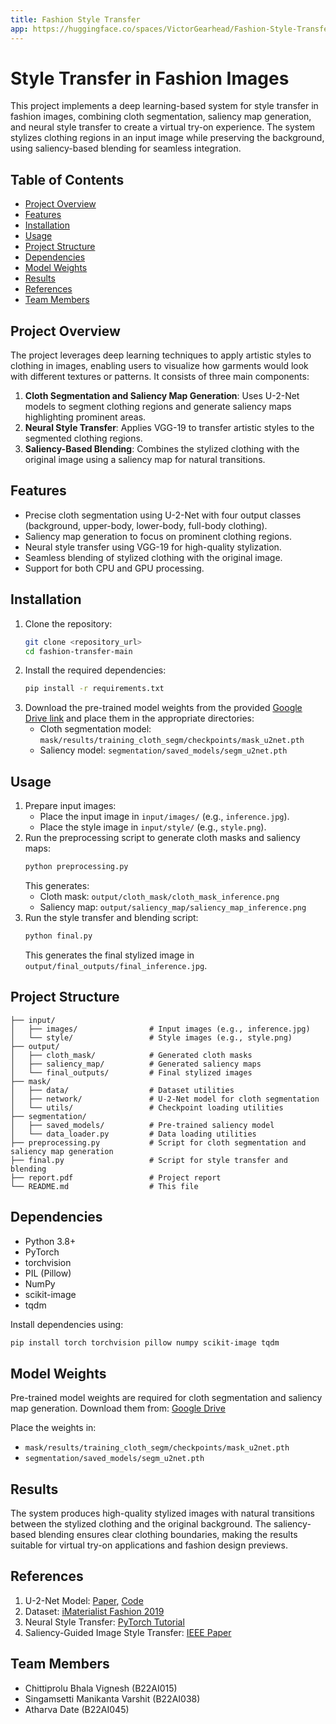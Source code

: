 ```yaml
---
title: Fashion Style Transfer
app: https://huggingface.co/spaces/VictorGearhead/Fashion-Style-Transfer
---
```


# Style Transfer in Fashion Images

This project implements a deep learning-based system for style transfer in fashion images, combining cloth segmentation, saliency map generation, and neural style transfer to create a virtual try-on experience. The system stylizes clothing regions in an input image while preserving the background, using saliency-based blending for seamless integration.

## Table of Contents
- [Project Overview](#project-overview)
- [Features](#features)
- [Installation](#installation)
- [Usage](#usage)
- [Project Structure](#project-structure)
- [Dependencies](#dependencies)
- [Model Weights](#model-weights)
- [Results](#results)
- [References](#references)
- [Team Members](#team-members)

## Project Overview
The project leverages deep learning techniques to apply artistic styles to clothing in images, enabling users to visualize how garments would look with different textures or patterns. It consists of three main components:
1. **Cloth Segmentation and Saliency Map Generation**: Uses U-2-Net models to segment clothing regions and generate saliency maps highlighting prominent areas.
2. **Neural Style Transfer**: Applies VGG-19 to transfer artistic styles to the segmented clothing regions.
3. **Saliency-Based Blending**: Combines the stylized clothing with the original image using a saliency map for natural transitions.

## Features
- Precise cloth segmentation using U-2-Net with four output classes (background, upper-body, lower-body, full-body clothing).
- Saliency map generation to focus on prominent clothing regions.
- Neural style transfer using VGG-19 for high-quality stylization.
- Seamless blending of stylized clothing with the original image.
- Support for both CPU and GPU processing.

## Installation
1. Clone the repository:
   ```bash
   git clone <repository_url>
   cd fashion-transfer-main
   ```
2. Install the required dependencies:
   ```bash
   pip install -r requirements.txt
   ```
3. Download the pre-trained model weights from the provided [Google Drive link](https://drive.google.com/drive/folders/1FswqwdYqUvuS_kFIk-BnBK2nBh2MYrAY?usp=sharing) and place them in the appropriate directories:
   - Cloth segmentation model: `mask/results/training_cloth_segm/checkpoints/mask_u2net.pth`
   - Saliency model: `segmentation/saved_models/segm_u2net.pth`

## Usage
1. Prepare input images:
   - Place the input image in `input/images/` (e.g., `inference.jpg`).
   - Place the style image in `input/style/` (e.g., `style.png`).
2. Run the preprocessing script to generate cloth masks and saliency maps:
   ```bash
   python preprocessing.py
   ```
   This generates:
   - Cloth mask: `output/cloth_mask/cloth_mask_inference.png`
   - Saliency map: `output/saliency_map/saliency_map_inference.png`
3. Run the style transfer and blending script:
   ```bash
   python final.py
   ```
   This generates the final stylized image in `output/final_outputs/final_inference.jpg`.

## Project Structure
```
├── input/
│   ├── images/                # Input images (e.g., inference.jpg)
│   └── style/                 # Style images (e.g., style.png)
├── output/
│   ├── cloth_mask/            # Generated cloth masks
│   ├── saliency_map/          # Generated saliency maps
│   └── final_outputs/         # Final stylized images
├── mask/
│   ├── data/                  # Dataset utilities
│   ├── network/               # U-2-Net model for cloth segmentation
│   └── utils/                 # Checkpoint loading utilities
├── segmentation/
│   ├── saved_models/          # Pre-trained saliency model
│   └── data_loader.py         # Data loading utilities
├── preprocessing.py           # Script for cloth segmentation and saliency map generation
├── final.py                   # Script for style transfer and blending
├── report.pdf                 # Project report
└── README.md                  # This file
```

## Dependencies
- Python 3.8+
- PyTorch
- torchvision
- PIL (Pillow)
- NumPy
- scikit-image
- tqdm

Install dependencies using:
```bash
pip install torch torchvision pillow numpy scikit-image tqdm
```

## Model Weights
Pre-trained model weights are required for cloth segmentation and saliency map generation. Download them from:
[Google Drive](https://drive.google.com/drive/folders/1FswqwdYqUvuS_kFIk-BnBK2nBh2MYrAY?usp=sharing)

Place the weights in:
- `mask/results/training_cloth_segm/checkpoints/mask_u2net.pth`
- `segmentation/saved_models/segm_u2net.pth`

## Results
The system produces high-quality stylized images with natural transitions between the stylized clothing and the original background. The saliency-based blending ensures clear clothing boundaries, making the results suitable for virtual try-on applications and fashion design previews.

## References
1. U-2-Net Model: [Paper](https://arxiv.org/abs/2005.09007), [Code](https://github.com/xuebinqin/U-2-Net)
2. Dataset: [iMaterialist Fashion 2019](https://www.kaggle.com/c/imaterialist-fashion-2019-FGVC6/data)
3. Neural Style Transfer: [PyTorch Tutorial](https://pytorch.org/tutorials/advanced/neural_style_tutorial.html)
4. Saliency-Guided Image Style Transfer: [IEEE Paper](https://ieeexplore.ieee.org/abstract/document/8794904)

## Team Members
- Chittiprolu Bhala Vignesh (B22AI015)
- Singamsetti Manikanta Varshit (B22AI038)
- Atharva Date (B22AI045)
